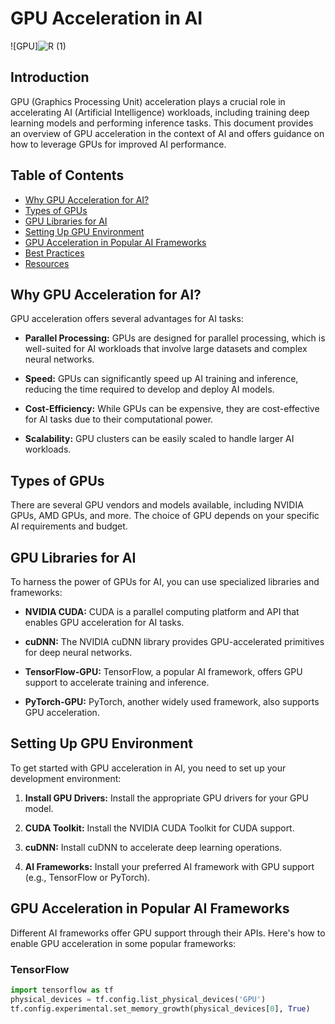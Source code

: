 # GPU Acceleration in AI

![GPU]![R (1)](https://github.com/drspeaker/The-Borg-Hive-mind-AI-Collective-System/assets/102740916/22995605-ef9c-4f68-a0cf-432f9e5a825f)

## Introduction

GPU (Graphics Processing Unit) acceleration plays a crucial role in accelerating AI (Artificial Intelligence) workloads, including training deep learning models and performing inference tasks. This document provides an overview of GPU acceleration in the context of AI and offers guidance on how to leverage GPUs for improved AI performance.

## Table of Contents

- [Why GPU Acceleration for AI?](#why-gpu-acceleration-for-ai)
- [Types of GPUs](#types-of-gpus)
- [GPU Libraries for AI](#gpu-libraries-for-ai)
- [Setting Up GPU Environment](#setting-up-gpu-environment)
- [GPU Acceleration in Popular AI Frameworks](#gpu-acceleration-in-popular-ai-frameworks)
- [Best Practices](#best-practices)
- [Resources](#resources)

## Why GPU Acceleration for AI?

GPU acceleration offers several advantages for AI tasks:

- **Parallel Processing:** GPUs are designed for parallel processing, which is well-suited for AI workloads that involve large datasets and complex neural networks.

- **Speed:** GPUs can significantly speed up AI training and inference, reducing the time required to develop and deploy AI models.

- **Cost-Efficiency:** While GPUs can be expensive, they are cost-effective for AI tasks due to their computational power.

- **Scalability:** GPU clusters can be easily scaled to handle larger AI workloads.

## Types of GPUs

There are several GPU vendors and models available, including NVIDIA GPUs, AMD GPUs, and more. The choice of GPU depends on your specific AI requirements and budget.

## GPU Libraries for AI

To harness the power of GPUs for AI, you can use specialized libraries and frameworks:

- **NVIDIA CUDA:** CUDA is a parallel computing platform and API that enables GPU acceleration for AI tasks.

- **cuDNN:** The NVIDIA cuDNN library provides GPU-accelerated primitives for deep neural networks.

- **TensorFlow-GPU:** TensorFlow, a popular AI framework, offers GPU support to accelerate training and inference.

- **PyTorch-GPU:** PyTorch, another widely used framework, also supports GPU acceleration.

## Setting Up GPU Environment

To get started with GPU acceleration in AI, you need to set up your development environment:

1. **Install GPU Drivers:** Install the appropriate GPU drivers for your GPU model.

2. **CUDA Toolkit:** Install the NVIDIA CUDA Toolkit for CUDA support.

3. **cuDNN:** Install cuDNN to accelerate deep learning operations.

4. **AI Frameworks:** Install your preferred AI framework with GPU support (e.g., TensorFlow or PyTorch).

## GPU Acceleration in Popular AI Frameworks

Different AI frameworks offer GPU support through their APIs. Here's how to enable GPU acceleration in some popular frameworks:

### TensorFlow

```python
import tensorflow as tf
physical_devices = tf.config.list_physical_devices('GPU')
tf.config.experimental.set_memory_growth(physical_devices[0], True)

